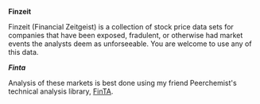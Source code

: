 **Finzeit**

Finzeit (Financial Zeitgeist) is a collection of stock price data sets for companies that have been exposed, fradulent, or otherwise had market events the analysts deem as unforseeable.  You are welcome to use any of this data.

***Finta***

Analysis of these markets is best done using my friend Peerchemist's technical analysis library, [FinTA](https://github.com/peerchemist/finta). 
